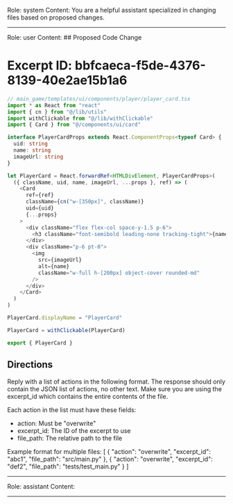 Role: system
Content: You are a helpful assistant specialized in changing files based on proposed changes.
__________________
Role: user
Content: ## Proposed Code Change
# Excerpt ID: bbfcaeca-f5de-4376-8139-40e2ae15b1a6
```typescript
// main_game/templates/ui/components/player/player_card.tsx
import * as React from "react"
import { cn } from "@/lib/utils"
import withClickable from "@/lib/withClickable"
import { Card } from "@/components/ui/card"

interface PlayerCardProps extends React.ComponentProps<typeof Card> {
  uid: string
  name: string
  imageUrl: string
}

let PlayerCard = React.forwardRef<HTMLDivElement, PlayerCardProps>(
  ({ className, uid, name, imageUrl, ...props }, ref) => (
    <Card 
      ref={ref} 
      className={cn("w-[350px]", className)} 
      uid={uid} 
      {...props}
    >
      <div className="flex flex-col space-y-1.5 p-6">
        <h3 className="font-semibold leading-none tracking-tight">{name}</h3>
      </div>
      <div className="p-6 pt-0">
        <img
          src={imageUrl}
          alt={name}
          className="w-full h-[200px] object-cover rounded-md"
        />
      </div>
    </Card>
  )
)

PlayerCard.displayName = "PlayerCard"

PlayerCard = withClickable(PlayerCard)

export { PlayerCard }
```

## Directions
Reply with a list of actions in the following format. The response should only contain the JSON list of actions, no other text.
Make sure you are using the excerpt_id which contains the entire contents of the file.

Each action in the list must have these fields:
- action: Must be "overwrite"
- excerpt_id: The ID of the excerpt to use
- file_path: The relative path to the file

Example format for multiple files:
[
    {
        "action": "overwrite",
        "excerpt_id": "abc1",
        "file_path": "src/main.py"
    },
    {
        "action": "overwrite",
        "excerpt_id": "def2",
        "file_path": "tests/test_main.py"
    }
]
__________________
Role: assistant
Content: 
__________________
